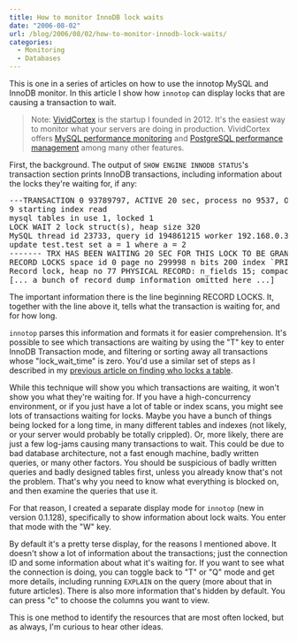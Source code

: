```yaml
---
title: How to monitor InnoDB lock waits
date: "2006-08-02"
url: /blog/2006/08/02/how-to-monitor-innodb-lock-waits/
categories:
  - Monitoring
  - Databases
---
```

This is one in a series of articles on how to use the innotop MySQL and InnoDB monitor. In this article I show how `innotop` can display locks that are causing a transaction to wait.

> Note: [VividCortex](https://vividcortex.com/) is the startup I founded in 2012. It's the easiest way to monitor what
> your servers are doing in production. VividCortex offers [MySQL performance
> monitoring](https://vividcortex.com/monitoring/mysql/) and [PostgreSQL
> performance management](https://vividcortex.com/monitoring/postgres/) among many
> other features.


First, the background. The output of `SHOW ENGINE INNODB STATUS`'s transaction section prints InnoDB transactions, including information about the locks they're waiting for, if any:

<pre>---TRANSACTION 0 93789797, ACTIVE 20 sec, process no 9537, OS thread id 38900535
9 starting index read
mysql tables in use 1, locked 1
LOCK WAIT 2 lock struct(s), heap size 320
MySQL thread id 23733, query id 194861215 worker 192.168.0.31 xaprb Updating
update test.test set a = 1 where a = 2
------- TRX HAS BEEN WAITING 20 SEC FOR THIS LOCK TO BE GRANTED:
RECORD LOCKS space id 0 page no 299998 n bits 200 index `PRIMARY` of table `test/test` trx id 0 93789797 lock_mode X locks rec but not gap waiting
Record lock, heap no 77 PHYSICAL RECORD: n_fields 15; compact format; info bits 0
[... a bunch of record dump information omitted here ...]</pre>

The important information there is the line beginning RECORD LOCKS. It, together with the line above it, tells what the transaction is waiting for, and for how long.

`innotop` parses this information and formats it for easier comprehension. It's possible to see which transactions are waiting by using the "T" key to enter InnoDB Transaction mode, and filtering or sorting away all transactions whose "lock\_wait\_time" is zero. You'd use a similar set of steps as I described in my [previous article on finding who locks a table](/blog/2006/07/31/how-to-analyze-innodb-mysql-locks/).

While this technique will show you which transactions are waiting, it won't show you what they're waiting for. If you have a high-concurrency environment, or if you just have a lot of table or index scans, you might see lots of transactions waiting for locks. Maybe you have a bunch of things being locked for a long time, in many different tables and indexes (not likely, or your server would probably be totally crippled). Or, more likely, there are just a few log-jams causing many transactions to wait. This could be due to bad database architecture, not a fast enough machine, badly written queries, or many other factors. You should be suspicious of badly written queries and badly designed tables first, unless you already know that's not the problem. That's why you need to know what everything is blocked on, and then examine the queries that use it.

For that reason, I created a separate display mode for `innotop` (new in version 0.1.128), specifically to show information about lock waits. You enter that mode with the "W" key.

By default it's a pretty terse display, for the reasons I mentioned above. It doesn't show a lot of information about the transactions; just the connection ID and some information about what it's waiting for. If you want to see what the connection is doing, you can toggle back to "T" or "Q" mode and get more details, including running `EXPLAIN` on the query (more about that in future articles). There is also more information that's hidden by default. You can press "c" to choose the columns you want to view.

This is one method to identify the resources that are most often locked, but as always, I'm curious to hear other ideas.


